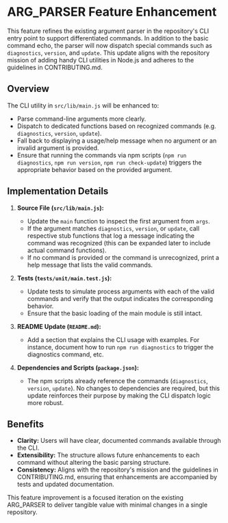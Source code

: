 # ARG_PARSER Feature Enhancement

This feature refines the existing argument parser in the repository's CLI entry point to support differentiated commands. In addition to the basic command echo, the parser will now dispatch special commands such as `diagnostics`, `version`, and `update`. This update aligns with the repository mission of adding handy CLI utilities in Node.js and adheres to the guidelines in CONTRIBUTING.md.

## Overview

The CLI utility in `src/lib/main.js` will be enhanced to:

- Parse command-line arguments more clearly.
- Dispatch to dedicated functions based on recognized commands (e.g. `diagnostics`, `version`, `update`).
- Fall back to displaying a usage/help message when no argument or an invalid argument is provided.
- Ensure that running the commands via npm scripts (`npm run diagnostics`, `npm run version`, `npm run check-update`) triggers the appropriate behavior based on the provided argument.

## Implementation Details

1. **Source File (`src/lib/main.js`):**
   - Update the `main` function to inspect the first argument from `args`.
   - If the argument matches `diagnostics`, `version`, or `update`, call respective stub functions that log a message indicating the command was recognized (this can be expanded later to include actual command functions).
   - If no command is provided or the command is unrecognized, print a help message that lists the valid commands.

2. **Tests (`tests/unit/main.test.js`):**
   - Update tests to simulate process arguments with each of the valid commands and verify that the output indicates the corresponding behavior.
   - Ensure that the basic loading of the main module is still intact.

3. **README Update (`README.md`):**
   - Add a section that explains the CLI usage with examples. For instance, document how to run `npm run diagnostics` to trigger the diagnostics command, etc.
   
4. **Dependencies and Scripts (`package.json`):**
   - The npm scripts already reference the commands (`diagnostics`, `version`, `update`). No changes to dependencies are required, but this update reinforces their purpose by making the CLI dispatch logic more robust.

## Benefits

- **Clarity:** Users will have clear, documented commands available through the CLI.
- **Extensibility:** The structure allows future enhancements to each command without altering the basic parsing structure.
- **Consistency:** Aligns with the repository's mission and the guidelines in CONTRIBUTING.md, ensuring that enhancements are accompanied by tests and updated documentation.

This feature improvement is a focused iteration on the existing ARG_PARSER to deliver tangible value with minimal changes in a single repository.
